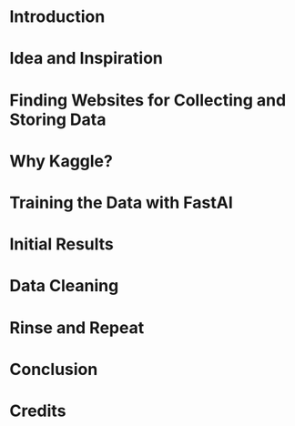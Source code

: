 # Introduction

# Idea and Inspiration

# Finding Websites for Collecting and Storing Data

# Why Kaggle?

# Training the Data with FastAI

# Initial Results

# Data Cleaning

# Rinse and Repeat

# Conclusion

# Credits
